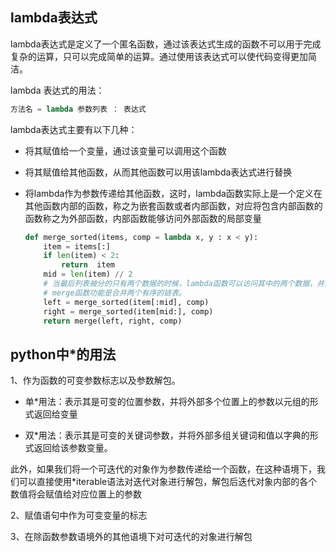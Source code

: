 ## lambda表达式

lambda表达式是定义了一个匿名函数，通过该表达式生成的函数不可以用于完成复杂的运算，只可以完成简单的运算。通过使用该表达式可以使代码变得更加简洁。

lambda 表达式的用法：

~~~python
方法名 = lambda 参数列表 ： 表达式
~~~

lambda表达式主要有以下几种：

* 将其赋值给一个变量，通过该变量可以调用这个函数

* 将其赋值给其他函数，从而其他函数可以用该lambda表达式进行替换

* 将lambda作为参数传递给其他函数，这时，lambda函数实际上是一个定义在其他函数内部的函数，称之为嵌套函数或者内部函数，对应将包含内部函数的函数称之为外部函数，内部函数能够访问外部函数的局部变量

  ~~~ python
  def merge_sorted(items, comp = lambda x, y : x < y):
      item = items[:]
      if len(item) < 2:
          return  item
      mid = len(item) // 2
      # 当最后列表被分的只有两个数据的时候，lambda函数可以访问其中的两个数据，并对其进行排序，然后返回排序号的列表。
      # merge函数功能是合并两个有序的链表。
      left = merge_sorted(item[:mid], comp)
      right = merge_sorted(item[mid:], comp)
      return merge(left, right, comp)
  ~~~


## python中*的用法

1、作为函数的可变参数标志以及参数解包。

* 单*用法：表示其是可变的位置参数，并将外部多个位置上的参数以元组的形式返回给变量

* 双*用法：表示其是可变的关键词参数，并将外部多组关键词和值以字典的形式返回给该参数变量。

此外，如果我们将一个可迭代的对象作为参数传递给一个函数，在这种语境下，我们可以直接使用*iterable语法对迭代对象进行解包，解包后迭代对象内部的各个数值将会赋值给对应位置上的参数

2、赋值语句中作为可变变量的标志



3、在除函数参数语境外的其他语境下对可迭代的对象进行解包